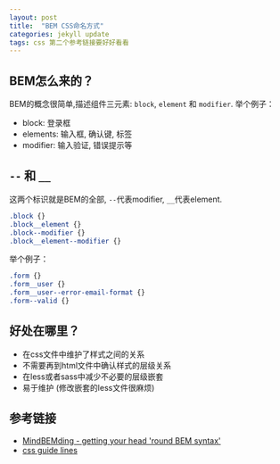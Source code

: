 ```yaml
---
layout: post
title:  "BEM CSS命名方式"
categories: jekyll update
tags: css 第二个参考链接要好好看看
---
```


## BEM怎么来的？

BEM的概念很简单,描述组件三元素: `block`, `element` 和 `modifier`. 举个例子：

- block: 登录框
- elements: 输入框, 确认键, 标签
- modifier: 输入验证, 错误提示等

## `--` 和 `__`

这两个标识就是BEM的全部, `--`代表modifier, `__`代表element.

```css
.block {}
.block__element {}
.block--modifier {}
.block__element--modifier {}
```

举个例子：

```css
.form {}
.form__user {}
.form__user--error-email-format {}
.form--valid {}
```

## 好处在哪里？

- 在css文件中维护了样式之间的关系
- 不需要再到html文件中确认样式的层级关系
- 在less或者sass中减少不必要的层级嵌套
- 易于维护 (修改嵌套的less文件很麻烦)

## 参考链接
- [MindBEMding - getting your head 'round BEM syntax'](http://csswizardry.com/2013/01/mindbemding-getting-your-head-round-bem-syntax/)
- [css guide lines](http://cssguidelin.es/)